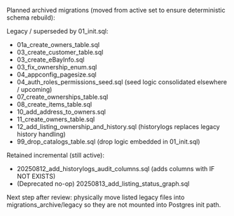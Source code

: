 Planned archived migrations (moved from active set to ensure deterministic schema rebuild):

Legacy / superseded by 01_init.sql:
- 01a_create_owners_table.sql
- 03_create_customer_table.sql
- 03_create_eBayInfo.sql
- 03_fix_ownership_enum.sql
- 04_appconfig_pagesize.sql
- 04_auth_roles_permissions_seed.sql (seed logic consolidated elsewhere / upcoming)
- 07_create_ownerships_table.sql
- 08_create_items_table.sql
- 10_add_address_to_owners.sql
- 11_create_owners_table.sql
- 12_add_listing_ownership_and_history.sql (historylogs replaces legacy history handling)
- 99_drop_catalogs_table.sql (drop logic embedded in 01_init.sql)

Retained incremental (still active):
- 20250812_add_historylogs_audit_columns.sql (adds columns with IF NOT EXISTS)
- (Deprecated no-op) 20250813_add_listing_status_graph.sql

Next step after review: physically move listed legacy files into migrations_archive/legacy so they are not mounted into Postgres init path.
